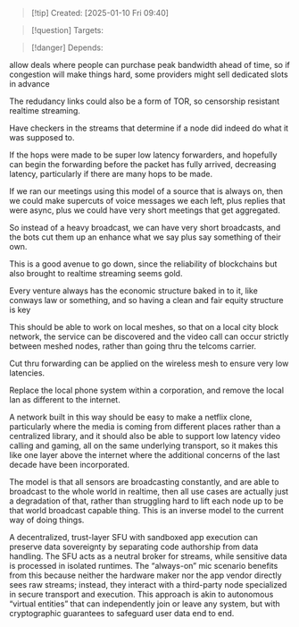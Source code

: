 
>[!tip] Created: [2025-01-10 Fri 09:40]

>[!question] Targets: 

>[!danger] Depends: 

allow deals where people can purchase peak bandwidth ahead of time, so if congestion will make things hard, some providers might sell dedicated slots in advance

The redudancy links could also be a form of TOR, so censorship resistant realtime streaming.

Have checkers in the streams that determine if a node did indeed do what it was supposed to.

If the hops were made to be super low latency forwarders, and hopefully can begin the forwarding before the packet has fully arrived, decreasing latency, particularly if there are many hops to be made.

If we ran our meetings using this model of a source that is always on, then we could make supercuts of voice messages we each left, plus replies that were async, plus we could have very short meetings that get aggregated.

So instead of a heavy broadcast, we can have very short broadcasts, and the bots cut them up an enhance what we say plus say something of their own.

This is a good avenue to go down, since the reliability of blockchains but also brought to realtime streaming seems gold.

Every venture always has the economic structure baked in to it, like conways law or something, and so having a clean and fair equity structure is key

This should be able to work on local meshes, so that on a local city block network, the service can be discovered and the video call can occur strictly between meshed nodes, rather than going thru the telcoms carrier.

Cut thru forwarding can be applied on the wireless mesh to ensure very low latencies.

Replace the local phone system within a corporation, and remove the local lan as different to the internet.

A network built in this way should be easy to make a netflix clone, particularly where the media is coming from different places rather than a centralized library, and it should also be able to support low latency video calling and gaming, all on the same underlying transport, so it makes this like one layer above the internet where the additional concerns of the last decade have been incorporated.

The model is that all sensors are broadcasting constantly, and are able to broadcast to the whole world in realtime, then all use cases are actually just a degradation of that, rather than struggling hard to lift each node up to be that world broadcast capable thing.  This is an inverse model to the current way of doing things.

A decentralized, trust-layer SFU with sandboxed app execution can preserve data sovereignty by separating code authorship from data handling. The SFU acts as a neutral broker for streams, while sensitive data is processed in isolated runtimes. The “always-on” mic scenario benefits from this because neither the hardware maker nor the app vendor directly sees raw streams; instead, they interact with a third-party node specialized in secure transport and execution. This approach is akin to autonomous “virtual entities” that can independently join or leave any system, but with cryptographic guarantees to safeguard user data end to end.